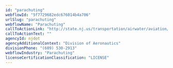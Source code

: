 ```yaml
---
id: "parachuting"
webflowId: "5f7729682edc676014b4a706"
urlSlug: "parachuting"
webflowName: "Parachuting"
callToActionLink: "http://state.nj.us/transportation/airwater/aviation/forms.shtm"
callToActionText: ""
agencyId: njdot
agencyAdditionalContext: "Division of Aeronautics"
divisionPhone: "(609) 530-2913"
webflowIndustry: "Parachuting"
licenseCertificationClassification: "LICENSE"
---
```

